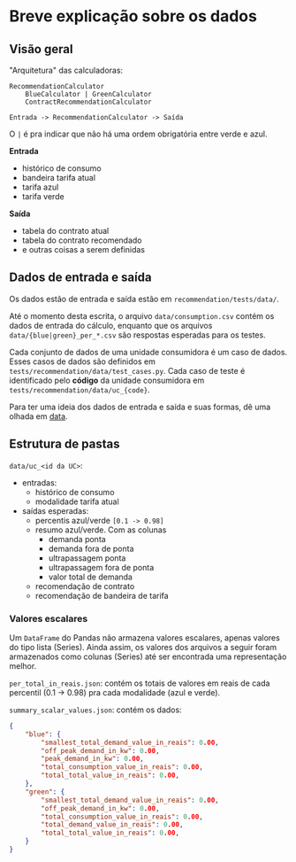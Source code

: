 # Breve explicação sobre os dados

## Visão geral

"Arquitetura" das calculadoras:

    RecommendationCalculator
        BlueCalculator | GreenCalculator
        ContractRecommendationCalculator

    Entrada -> RecommendationCalculator -> Saída

O `|` é pra indicar que não há uma ordem obrigatória entre verde e azul.

**Entrada**
- histórico de consumo
- bandeira tarifa atual
- tarifa azul
- tarifa verde

**Saída**
- tabela do contrato atual
- tabela do contrato recomendado
- e outras coisas a serem definidas

## Dados de entrada e saída

Os dados estão de entrada e saída estão em `recommendation/tests/data/`.

Até o momento desta escrita, o arquivo `data/consumption.csv` contém os dados de
entrada do cálculo, enquanto que os arquivos `data/{blue|green}_per_*.csv` são 
respostas esperadas para os testes.

Cada conjunto de dados de uma unidade consumidora é um caso de dados. Esses
casos de dados são definidos em `tests/recommendation/data/test_cases.py`. Cada
caso de teste é identificado pelo **código** da unidade consumidora em 
`tests/recommendation/data/uc_{code}`. 

Para ter uma ideia dos dados de entrada e saída e suas formas, dê uma
olhada em [data](tests/recommendation/data/readme.md).


## Estrutura de pastas

`data/uc_<id da UC>`:
- entradas:
    - histórico de consumo
    - modalidade tarifa atual
- saídas esperadas:
    - percentis azul/verde `[0.1 -> 0.98]`
    - resumo azul/verde. Com as colunas
        - demanda ponta 
        - demanda fora de ponta 
        - ultrapassagem ponta 
        - ultrapassagem fora de ponta 
        - valor total de demanda
    - recomendação de contrato
    - recomendação de bandeira de tarifa

### Valores escalares
Um `DataFrame` do Pandas não armazena valores escalares, apenas valores do 
tipo lista (Series). Ainda assim, os valores dos arquivos a seguir foram 
armazenados como colunas (Series) até ser encontrada uma representação melhor.

`per_total_in_reais.json`: contém os totais de valores em reais de cada 
percentil (0.1 -> 0.98) pra cada modalidade (azul e verde).

`summary_scalar_values.json`: contém os dados:

```json
{
    "blue": {
        "smallest_total_demand_value_in_reais": 0.00,
        "off_peak_demand_in_kw": 0.00,
        "peak_demand_in_kw": 0.00,
        "total_consumption_value_in_reais": 0.00,
        "total_total_value_in_reais": 0.00,
    },
    "green": {
        "smallest_total_demand_value_in_reais": 0.00,
        "off_peak_demand_in_kw": 0.00,
        "total_consumption_value_in_reais": 0.00,
        "total_demand_value_in_reais": 0.00,
        "total_total_value_in_reais": 0.00,
    }
}
```
